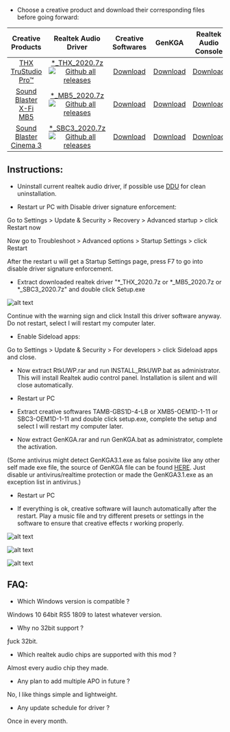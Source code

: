 - Choose a creative product and download their corresponding files before going forward:

| Creative Products | Realtek Audio Driver | Creative Softwares | GenKGA | Realtek Audio Console |
| :---: | :---: | :---: | :---: | :---: |
| [THX TruStudio Pro™](https://sg.creative.com/corporate/pressroom?id=13184&id=13184) | [*_THX_2020.7z ![Github all releases](https://img.shields.io/github/downloads/shibajee/realtek-uad-creative-legacy-mod/total.svg)](https://github.com/shibajee/realtek-uad-creative-legacy-mod/releases) | [Download](https://github.com/shibajee/realtek-uad-creative-legacy-mod/raw/master/Archives/Software/TAMB-GBS1D-4-LB.rar) | [Download](https://github.com/shibajee/realtek-uad-creative-legacy-mod/raw/master/Archives/GenKGA/GenKGA.rar) | [Download](https://github.com/shibajee/realtek-uad-creative-legacy-mod/raw/master/Archives/Software/RtkUWP.rar) |
| [Sound Blaster X-Fi MB5](https://www.creative.com/oem/products/software/x-fimb5.asp) | [*_MB5_2020.7z ![Github all releases](https://img.shields.io/github/downloads/shibajee/realtek-uad-creative-legacy-mod/total.svg)](https://github.com/shibajee/realtek-uad-creative-legacy-mod/releases) | [Download](https://github.com/shibajee/realtek-uad-creative-legacy-mod/raw/master/Archives/Software/XMB5-OEM1D-1-11.rar) | [Download](https://github.com/shibajee/realtek-uad-creative-legacy-mod/raw/master/Archives/GenKGA/GenKGA.rar) | [Download](https://github.com/shibajee/realtek-uad-creative-legacy-mod/raw/master/Archives/Software/RtkUWP.rar) |
| [Sound Blaster Cinema 3](https://www.creative.com/oem/products/software/cinema3.asp) | [*_SBC3_2020.7z ![Github all releases](https://img.shields.io/github/downloads/shibajee/realtek-uad-creative-legacy-mod/total.svg)](https://github.com/shibajee/realtek-uad-creative-legacy-mod/releases) | [Download](https://github.com/shibajee/realtek-uad-creative-legacy-mod/raw/master/Archives/Software/SBC3-OEM1D-1-11.rar) | [Download](https://github.com/shibajee/realtek-uad-creative-legacy-mod/raw/master/Archives/GenKGA/GenKGA.rar) | [Download](https://github.com/shibajee/realtek-uad-creative-legacy-mod/raw/master/Archives/Software/RtkUWP.rar) |

## Instructions:
- Uninstall current realtek audio driver, if possible use [DDU](https://www.wagnardsoft.com/forums/viewtopic.php?f=5&t=2747) for clean uninstallation.

- Restart ur PC with Disable driver signature enforcement:

Go to Settings > Update & Security > Recovery > Advanced startup > click Restart now

Now go to Troubleshoot > Advanced options > Startup Settings > click Restart

After the restart u will get a Startup Settings page, press F7 to go into disable driver signature enforcement.

- Extract downloaded realtek driver "*_THX_2020.7z or *_MB5_2020.7z or *_SBC3_2020.7z" and double click Setup.exe

![alt text](https://i.postimg.cc/9QDrtMSq/Untitled-2.png)

Continue with the warning sign and click Install this driver software anyway. Do not restart, select I will restart my computer later.

- Enable Sideload apps:

Go to Settings > Update & Security > For developers > click Sideload apps and close.

- Now extract RtkUWP.rar and run INSTALL_RtkUWP.bat as administrator. This will install Realtek audio control panel. Installation is silent and will close automatically.

- Restart ur PC

- Extract creative softwares TAMB-GBS1D-4-LB or XMB5-OEM1D-1-11 or SBC3-OEM1D-1-11 and double click setup.exe, complete the setup and select I will restart my computer later.

- Now extract GenKGA.rar and run GenKGA.bat as administrator, complete the activation.

(Some antivirus might detect GenKGA3.1.exe as false posivite like any other self made exe file, the source of GenKGA file can be found [HERE](https://pastebin.com/BHnvBYWD). Just disable ur antivirus/realtime protection or made the GenKGA3.1.exe as an exception list in antivirus.)

- Restart ur PC

- If everything is ok, creative software will launch automatically after the restart. Play a music file and try different presets or settings in the software to ensure that creative effects r working properly.



![alt text](https://i.imgur.com/2MijIyD.png)

![alt text](https://www.creative.com/oem/images/software/md5_profile_red.png)

![alt text](https://www.creative.com/oem/images/software/04Music.png)


## FAQ:

- Which Windows version is compatible ?

Windows 10 64bit RS5 1809 to latest whatever version.

- Why no 32bit support ?

ƒuck 32bit.

- Which realtek audio chips are supported with this mod ?

Almost every audio chip they made.

- Any plan to add multiple APO in future ?

No, I like things simple and lightweight.

- Any update schedule for driver ?

Once in every month.
